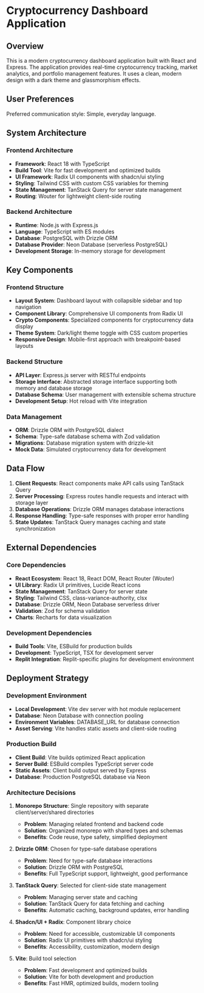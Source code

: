 # Cryptocurrency Dashboard Application

## Overview

This is a modern cryptocurrency dashboard application built with React and Express. The application provides real-time cryptocurrency tracking, market analytics, and portfolio management features. It uses a clean, modern design with a dark theme and glassmorphism effects.

## User Preferences

Preferred communication style: Simple, everyday language.

## System Architecture

### Frontend Architecture
- **Framework**: React 18 with TypeScript
- **Build Tool**: Vite for fast development and optimized builds
- **UI Framework**: Radix UI components with shadcn/ui styling
- **Styling**: Tailwind CSS with custom CSS variables for theming
- **State Management**: TanStack Query for server state management
- **Routing**: Wouter for lightweight client-side routing

### Backend Architecture
- **Runtime**: Node.js with Express.js
- **Language**: TypeScript with ES modules
- **Database**: PostgreSQL with Drizzle ORM
- **Database Provider**: Neon Database (serverless PostgreSQL)
- **Development Storage**: In-memory storage for development

## Key Components

### Frontend Structure
- **Layout System**: Dashboard layout with collapsible sidebar and top navigation
- **Component Library**: Comprehensive UI components from Radix UI
- **Crypto Components**: Specialized components for cryptocurrency data display
- **Theme System**: Dark/light theme toggle with CSS custom properties
- **Responsive Design**: Mobile-first approach with breakpoint-based layouts

### Backend Structure
- **API Layer**: Express.js server with RESTful endpoints
- **Storage Interface**: Abstracted storage interface supporting both memory and database storage
- **Database Schema**: User management with extensible schema structure
- **Development Setup**: Hot reload with Vite integration

### Data Management
- **ORM**: Drizzle ORM with PostgreSQL dialect
- **Schema**: Type-safe database schema with Zod validation
- **Migrations**: Database migration system with drizzle-kit
- **Mock Data**: Simulated cryptocurrency data for development

## Data Flow

1. **Client Requests**: React components make API calls using TanStack Query
2. **Server Processing**: Express routes handle requests and interact with storage layer
3. **Database Operations**: Drizzle ORM manages database interactions
4. **Response Handling**: Type-safe responses with proper error handling
5. **State Updates**: TanStack Query manages caching and state synchronization

## External Dependencies

### Core Dependencies
- **React Ecosystem**: React 18, React DOM, React Router (Wouter)
- **UI Library**: Radix UI primitives, Lucide React icons
- **State Management**: TanStack Query for server state
- **Styling**: Tailwind CSS, class-variance-authority, clsx
- **Database**: Drizzle ORM, Neon Database serverless driver
- **Validation**: Zod for schema validation
- **Charts**: Recharts for data visualization

### Development Dependencies
- **Build Tools**: Vite, ESBuild for production builds
- **Development**: TypeScript, TSX for development server
- **Replit Integration**: Replit-specific plugins for development environment

## Deployment Strategy

### Development Environment
- **Local Development**: Vite dev server with hot module replacement
- **Database**: Neon Database with connection pooling
- **Environment Variables**: DATABASE_URL for database connection
- **Asset Serving**: Vite handles static assets and client-side routing

### Production Build
- **Client Build**: Vite builds optimized React application
- **Server Build**: ESBuild compiles TypeScript server code
- **Static Assets**: Client build output served by Express
- **Database**: Production PostgreSQL database via Neon

### Architecture Decisions

1. **Monorepo Structure**: Single repository with separate client/server/shared directories
   - **Problem**: Managing related frontend and backend code
   - **Solution**: Organized monorepo with shared types and schemas
   - **Benefits**: Code reuse, type safety, simplified deployment

2. **Drizzle ORM**: Chosen for type-safe database operations
   - **Problem**: Need for type-safe database interactions
   - **Solution**: Drizzle ORM with PostgreSQL
   - **Benefits**: Full TypeScript support, lightweight, good performance

3. **TanStack Query**: Selected for client-side state management
   - **Problem**: Managing server state and caching
   - **Solution**: TanStack Query for data fetching and caching
   - **Benefits**: Automatic caching, background updates, error handling

4. **Shadcn/UI + Radix**: Component library choice
   - **Problem**: Need for accessible, customizable UI components
   - **Solution**: Radix UI primitives with shadcn/ui styling
   - **Benefits**: Accessibility, customization, modern design

5. **Vite**: Build tool selection
   - **Problem**: Fast development and optimized builds
   - **Solution**: Vite for both development and production
   - **Benefits**: Fast HMR, optimized builds, modern tooling